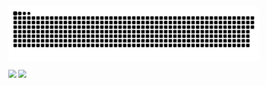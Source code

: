 <!--
**caiquan-github/caiquan-github** is a ✨ _special_ ✨ repository because its `README.md` (this file) appears on your GitHub profile.

Here are some ideas to get you started:

- 🔭 I’m currently working on ...
- 🌱 I’m currently learning ...
- 👯 I’m looking to collaborate on ...
- 🤔 I’m looking for help with ...
- 💬 Ask me about ...
- 📫 How to reach me: ...
- 😄 Pronouns: ...
- ⚡ Fun fact: ...
-->
<picture>
  <source media="(prefers-color-scheme: dark)" srcset="https://raw.githubusercontent.com/caiquan-github/caiquan-github/refs/heads/output/github-contribution-grid-snake-dark.svg">
  <source media="(prefers-color-scheme: light)" srcset="https://raw.githubusercontent.com/caiquan-github/caiquan-github/refs/heads/output/github-contribution-grid-snake.svg">
  <img alt="github contribution grid snake animation" src="https://raw.githubusercontent.com/caiquan-github/caiquan-github/refs/heads/output/github-contribution-grid-snake.svg">
</picture>


<p>
  <img
    src="https://github-readme-stats.vercel.app/api?username=caiquan-github&count_private=true&show_icons=true&include_all_commits=true&hide_border=true&line_height=20&theme=tokyonight"
  />
  <img
    src="https://github-readme-stats.vercel.app/api/top-langs/?username=caiquan-github&count_private=true&show_icons=true&include_all_commits=true&hide_border=true&layout=compact&theme=tokyonight"
  />
</p>
